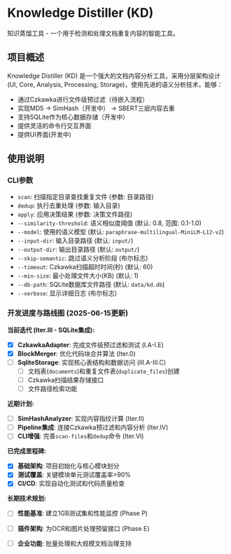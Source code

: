 # Knowledge Distiller (KD)
知识蒸馏工具 - 一个用于检测和处理文档重复内容的智能工具。

## 项目概述
Knowledge Distiller (KD) 是一个强大的文档内容分析工具，采用分层架构设计(UI, Core, Analysis, Processing, Storage)，使用先进的语义分析技术，能够：
- 通过Czkawka进行文件级预过滤（待嵌入流程）
- 实现MD5 → SimHash（开发中） → SBERT三层内容去重
- 支持SQLite作为核心数据存储（开发中）
- 提供灵活的命令行交互界面
- 提供UI界面(开发中)

## 使用说明

### CLI参数

- `scan`: 扫描指定目录查找重复文件 (参数: 目录路径)
- `dedup`: 执行去重处理 (参数: 输入目录)
- `apply`: 应用决策结果 (参数: 决策文件路径)
- `--similarity-threshold`: 语义相似度阈值 (默认: 0.8, 范围: 0.1-1.0)
- `--model`: 使用的语义模型 (默认: `paraphrase-multilingual-MiniLM-L12-v2`)
- `--input-dir`: 输入目录路径 (默认: `input/`)
- `--output-dir`: 输出目录路径 (默认: `output/`) 
- `--skip-semantic`: 跳过语义分析阶段 (布尔标志)
- `--timeout`: Czkawka扫描超时时间(秒) (默认: 60)
- `--min-size`: 最小处理文件大小(KB) (默认: 1)
- `--db-path`: SQLite数据库文件路径 (默认: `data/kd.db`)
- `--verbose`: 显示详细日志 (布尔标志)



### 开发进度与路线图 (2025-06-15更新)

**当前迭代 (Iter.III - SQLite集成):**
- [x] **CzkawkaAdapter**: 完成文件级预过滤和测试 (I.A-I.E)
- [x] **BlockMerger**: 优化代码块合并算法 (Iter.0)
- [ ] **SqliteStorage**: 实现核心表结构和数据访问 (III.A-III.C)
  - [ ] 文档表(`documents`)和重复文件表(`duplicate_files`)创建
  - [ ] Czkawka扫描结果存储接口
  - [ ] 文件路径检索功能

**近期计划:**
- [ ] **SimHashAnalyzer**: 实现内容指纹计算 (Iter.II)
- [ ] **Pipeline集成**: 连接Czkawka预过滤和内容分析 (Iter.IV)
- [ ] **CLI增强**: 完善`scan-files`和`dedup`命令 (Iter.VI)

**已完成里程碑:**
- [x] **基础架构**: 项目初始化与核心模块划分
- [x] **测试覆盖**: 关键模块单元测试覆盖率>90%
- [x] **CI/CD**: 实现自动化测试和代码质量检查

**长期技术规划:**
- [ ] **性能基准**: 建立1GB测试集和性能监控 (Phase P)
- [ ] **插件架构**: 为OCR和图片处理预留接口 (Phase E)
- [ ] **企业功能**: 批量处理和大规模文档治理支持

